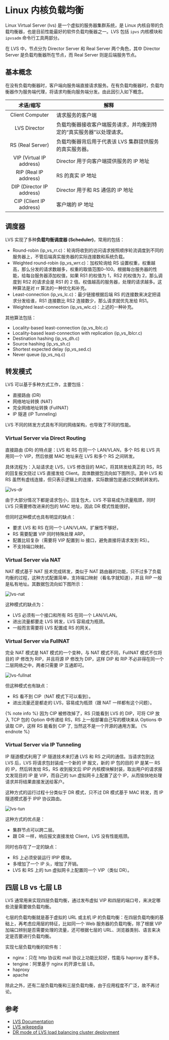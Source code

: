 # Linux 内核负载均衡

Linux Virtual Server (lvs)  是一个虚拟的服务器集群系统，是 Linux 内核自带的负载均衡器，也是目前性能最好的软件负载均衡器之一。LVS 包括 `ipvs` 内核模块和 `ipvsadm` 命令行工具两部分。

在 LVS 中，节点分为 Director Server 和 Real Server 两个角色，其中 Director Server 是负载均衡器所在节点，而 Real Server 则是后端服务节点。

## 基本概念

在没有负载均衡器时，客户端向服务端直接请求服务。在有负载均衡器时，负载均衡器作为服务端代理，将请求均衡向服务端分发。由此因引入如下概念。

|         术语/缩写         | 解释                                                         |
| :-----------------------: | ------------------------------------------------------------ |
|      Client Computer      | 请求服务的客户端                                             |
|       LVS Director        | 负载均衡器接收客户端服务请求，并均衡到特定的“真实服务器”以处理请求。 |
|     RS (Real Server)      | 负载均衡器背后用于代表该 LVS 集群提供服务的真实服务器。      |
| VIP (Virtual IP address)  | Director 用于向客户端提供服务的 IP 地址                      |
|   RIP (Real IP address)   | RS 的真实 IP 地址                                            |
| DIP (Director IP address) | Director 用于和 RS 通信的 IP 地址                            |
|  CIP (Client IP address)  | 客户端的 IP 地址                                             |

## 调度器
LVS 实现了多种**负载均衡调度器 (Scheduler)**，常用的包括：
- Round-robin (ip_vs_rr.c)：轮询将收到的访问请求按照顺序轮流调度到不同的服务器上，不管后端真实服务器的实际连接数和系统负载。
- Weighted round-robin (ip_vs_wrr.c)：加权轮询给 RS 设置权重，权重越高，那么分发的请求数越多，权重的取值范围0–100。根据每台服务器的性能，给每台服务器添加权值，如果 RS1 的权值为 1，RS2 的权值为 2，那么调度到 RS2 的请求会是 RS1 的 2 倍。权值越高的服务器，处理的请求越多。这种算法是对 rr 算法的一种优化和补充。
- Least-connection (ip_vs_lc.c)：最少链接根据后端 RS 的连接数来决定把请求分发给谁，RS1 连接数比 RS2 连接数少，那么请求就优先发给 RS1。
- Weighted least-connection (ip_vs_wlc.c)：上述的一种补充。

其他算法包括：
- Locality-based least-connection (ip_vs_lblc.c)
- Locality-based least-connection with replication (ip_vs_lblcr.c)
- Destination hashing (ip_vs_dh.c)
- Source hashing (ip_vs_sh.c)
- Shortest expected delay (ip_vs_sed.c)
- Never queue (ip_vs_nq.c)

## 转发模式
LVS 可以基于多种方式工作，主要包括：
- 直接路由 (DR)
- 网络地址转换 (NAT)
- 完全网络地址转换 (FullNAT)
- IP 隧道 (IP Tunneling)

LVS 不同的转发方式具有不同的网络架构，也导致了不同的性能。

### Virtual Server via Direct Routing
直接路由 (DR) 的特点是：LVS 和 RS 在同一个 LAN/VLAN，多个 RS 和 LVS 共用同一个 VIP，然后依据 MAC 地址来在 LVS 和多个 RS 之间转发。

具体流程为：入站请求走 LVS，LVS 修改目的 MAC，将其转发给真正的 RS，RS 的回复报文绕过 LVS 直接发给 Client。具体数据包流向如下图所示。其中 LVS 和 RS 虽然有虚线连接，但只表示逻辑上的连接，实际数据包是通过交换机转发的。

![lvs-dr](lvs.assets/lvs-dr.png)

由于大部分情况下都是请求包小，回复包大，LVS 不容易成为流量瓶颈，同时 LVS 只需要修改进来的包的 MAC 地址，因此 DR 模式性能很好。

但同时这种模式也具有明显的缺点：
- 要求 LVS 和 RS 在同一个 LAN/VLAN，扩展性不够好。
- RS 需要配置 VIP 同时特殊处理 ARP。
- 配置比较复杂（需要将 VIP 配置到 lo 接口，避免直接将请求发到 RS）。
- 不支持端口映射。

### Virtual Server via NAT
NAT 模式基于 NAT 技术完成转发，类似于 NAT 路由器的功能，只不过多了负载均衡的过程，这种方式配置简单，支持端口映射（看名字就知道），并且 RIP 一般是私有地址。其数据包流向如下图所示：

![lvs-nat](lvs.assets/lvs-nat.png)

这种模式的缺点为：
- LVS 必须有一个接口和所有 RS 在同一个 LAN/VLAN。
- 进出流量都要走 LVS 转发，LVS 容易成为瓶颈。
- 一般而言需要将 LVS 配置成 RS 的网关。

### Virtual Server via FullNAT
完全 NAT 模式是 NAT 模式的一个变种，与 NAT 模式不同，FullNAT 模式不仅将目的 IP 修改为 RIP，并且将源 IP 修改为 DIP，这样 DIP 和 RIP 不必非得在同一个二层网络之中，两者只需要 IP 互通即可。

![lvs-fullnat](lvs.assets/lvs-fullnat.png)

但这种模式也有缺点：
- RS 看不到 CIP（NAT 模式下可以看到）。
- 进出流量还是都走的 LVS，容易成为瓶颈（跟 NAT 一样都有这个问题）。

{% note info %}
因为 CIP 被修改掉了，RS 只能看到 LVS 的 DIP，可将 CIP 放入 TCP 包的 Option 中传递给 RS，RS 上一般部署自己写的模块来从 Options 中读取 CIP，这样 RS 能看到 CIP 了, 当然这不是一个开源的通用方案。
{% endnote %}

### Virtual Server via IP Tunneling
IP 隧道模式利用了 IP 隧道技术来打通 LVS 和 RS 之间的通信。当请求包到达 LVS 后，LVS 将请求包封装成一个新的 IP 报文，新的 IP 包的目的 IP 是某一 RS 的 IP，然后转发给 RS，RS 收到报文后 IPIP 内核模块解封装，取出用户的请求报文发现目的 IP 是 VIP，而自己的 tun 虚拟网卡上配置了这个 IP，从而愉快地处理请求并将结果直接发送给客户。

这种方式的运行过程十分类似于 DR 模式，只不过 DR 模式基于 MAC 转发，而 IP 隧道模式基于 IPIP 协议路由。

![lvs-tun](lvs.assets/lvs-tun.png)

这种方式的优点是：
- 集群节点可以跨二层。
- 跟 DR 一样，响应报文直接发给 Client，LVS 没有性能瓶颈。

同时也存在了一定的缺点：
- RS 上必须安装运行 IPIP 模块。
- 多增加了一个 IP 头，增加了开销。
- LVS 和 RS 上的 tun 虚拟网卡上配置同一个 VIP（类似 DR）。

## 四层 LB vs 七层 LB
LVS 通常用来实现四层负载均衡，通过发布虚拟 VIP 和四层的端口号，来决定哪些流量需要做负载均衡。

七层的负载均衡就是基于虚拟的 URL 或主机 IP 的负载均衡：在四层负载均衡的基础上，再考虑应用层的特征，比如同一个 Web 服务器的负载均衡，除了根据 VIP 加端口辨别是否需要处理的流量，还可根据七层的 URL、浏览器类别、语言来决定是否要进行负载均衡。

实现七层负载均衡的软件有：
- nginx：只在 http 协议和 mail 协议上功能比较好，性能与 haproxy 差不多。
- tengine：阿里基于 nginx 的开源七层 LB。
- haproxy
- apache

除此之外，还有二层负载均衡和三层负载均衡，由于应用程度不广泛，故不再讨论。

## 参考
- [LVS Documentation](http://www.linuxvirtualserver.org/Documents.html)
- [LVS wikepedia](https://en.wikipedia.org/wiki/Linux_Virtual_Server)
- [DR mode of LVS load balancing cluster deployment](https://programmer.group/dr-mode-of-lvs-load-balancing-cluster-deployment.html)
